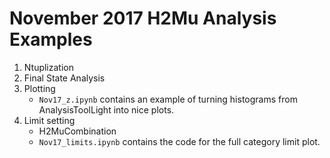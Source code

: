 # November 2017 H2Mu Analysis Examples

1. Ntuplization
1. Final State Analysis
1. Plotting
   * `Nov17_z.ipynb` contains an example of turning histograms from AnalysisToolLight into nice plots.
1. Limit setting
   * H2MuCombination
   * `Nov17_limits.ipynb` contains the code for the full category limit plot. 
